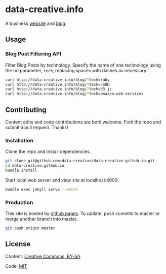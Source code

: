 # data-creative.info

A business [website](http://data-creative.info/) and [blog](http://data-creative.info/blog/).

## Usage

### Blog Post Filtering API

Filter Blog Posts by technology. Specify the name of one technology using the url parameter, `tech`, replacing spaces with dashes as necessary.

```sh
curl http://data-creative.info/blog/?tech=ruby
curl http://data-creative.info/blog/?tech=JSON
curl http://data-creative.info/blog/?tech=d3.js
curl http://data-creative.info/blog/?tech=amazon-web-services
```

## Contributing

Content edits and code contributions are both welcome. Fork the repo and submit a pull request. Thanks!

### Installation

Clone the repo and install dependencies.

```` sh
git clone git@github.com:data-creative/data-creative.github.io.git
cd data-creative.github.io
bundle install
````

Start local web server and view site at localhost:4000.

```` sh
bundle exec jekyll serve --watch
````

### Production

This site is hosted by [github pages](https://pages.github.com/). To update, push commits to master or merge another branch into master.

```` sh
git push origin master
````

## License

Content: [Creative Commons, BY-SA](http://creativecommons.org/licenses/by-sa/4.0/)

Code: [MIT](http://opensource.org/licenses/mit-license.php)

